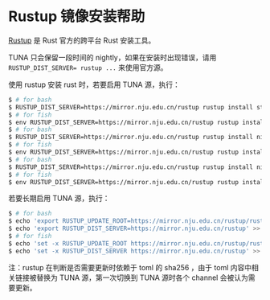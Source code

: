 
# Rustup 镜像安装帮助

[Rustup](https://rustup.rs/) 是 Rust 官方的跨平台 Rust 安装工具。

TUNA 只会保留一段时间的 nightly，如果在安装时出现错误，请用 `RUSTUP_DIST_SERVER= rustup ...` 来使用官方源。

使用 rustup 安装 rust 时，若要启用 TUNA 源，执行：


```bash
$ # for bash
$ RUSTUP_DIST_SERVER=https://mirror.nju.edu.cn/rustup rustup install stable # for stable
$ # for fish
$ env RUSTUP_DIST_SERVER=https://mirror.nju.edu.cn/rustup rustup install stable # for stable
$ # for bash
$ RUSTUP_DIST_SERVER=https://mirror.nju.edu.cn/rustup rustup install nightly # for nightly
$ # for fish
$ env RUSTUP_DIST_SERVER=https://mirror.nju.edu.cn/rustup rustup install nightly # for nightly
$ # for bash
$ RUSTUP_DIST_SERVER=https://mirror.nju.edu.cn/rustup rustup install nightly-YYYY-mm-dd
$ # for fish
$ env RUSTUP_DIST_SERVER=https://mirror.nju.edu.cn/rustup rustup install nightly-YYYY-mm-dd
```

若要长期启用 TUNA 源，执行：

```bash
$ # for bash
$ echo 'export RUSTUP_UPDATE_ROOT=https://mirror.nju.edu.cn/rustup/rustup' >> ~/.bash_profile
$ echo 'export RUSTUP_DIST_SERVER=https://mirror.nju.edu.cn/rustup' >> ~/.bash_profile
$ # for fish
$ echo 'set -x RUSTUP_UPDATE_ROOT https://mirror.nju.edu.cn/rustup/rustup' >> ~/.config/fish/config.fish
$ echo 'set -x RUSTUP_DIST_SERVER https://mirror.nju.edu.cn/rustup' >> ~/.config/fish/config.fish
```

注：rustup 在判断是否需要更新时依赖于 toml 的 sha256 ，由于 toml 内容中相关链接被替换为 TUNA 源，第一次切换到 TUNA 源时各个 channel 会被认为需要更新。

